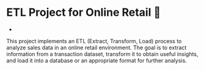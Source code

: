 # ETL Project for Online Retail 🚀
-
This project implements an ETL (Extract, Transform, Load) process to analyze sales data in an online retail environment. The goal is to extract information from a transaction dataset, transform it to obtain useful insights, and load it into a database or an appropriate format for further analysis.
